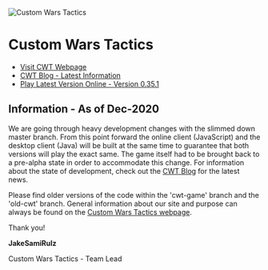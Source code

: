 ![Custom Wars Tactics](https://i.imgur.com/dfAqrqs.png)

# Custom Wars Tactics

* [Visit CWT Webpage](http://ctomni231.github.io/cwtactics)
* [CWT Blog - Latest Information](http://cwtactics.blogspot.com/)
* [Play Latest Version Online - Version 0.35.1](http://ctomni231.github.io/cwtactics/0_3_5/game/game.html)

## Information - As of Dec-2020

We are going through heavy development changes with the slimmed down master branch. From this point forward the online client (JavaScript) and the desktop client (Java) will be built at the same time to guarantee that both versions will play the exact same. The game itself had to be brought back to a pre-alpha state in order to accommodate this change. For information about the state of development, check out the [CWT Blog](http://cwtactics.blogspot.com/) for the latest news.

Please find older versions of the code within the 'cwt-game' branch and the 'old-cwt' branch. General information about our site and purpose can always be found on the [Custom Wars Tactics webpage](http://ctomni231.github.io/cwtactics).

Thank you!

**JakeSamiRulz**

Custom Wars Tactics - Team Lead
